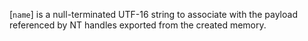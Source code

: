 [`name`] is a null-terminated UTF-16 string to associate with the
payload referenced by NT handles exported from the created memory.